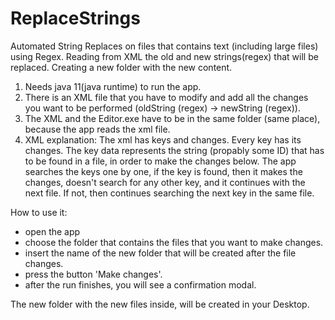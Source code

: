 # ReplaceStrings
Automated String Replaces on files that contains text (including large files) using Regex. Reading from XML the old and new strings(regex) that will be replaced. Creating a new folder with the new content.

1) Needs java 11(java runtime) to run the app.
2) There is an XML file that you have to modify and add all the changes you want to be performed (oldString (regex) -> newString (regex)).
3) The XML and the Editor.exe have to be in the same folder (same place), because the app reads the xml file.
4) XML explanation: 
The xml has keys and changes. Every key has its changes. 
The key data represents the string (propably some ID) that has to be found in a file,
in order to make the changes below. The app searches the keys one by one, if the key is found, then it makes the changes, doesn't search for any other key,
and it continues with the next file. If not, then continues searching the next key in the same file.


How to use it:
- open the app
- choose the folder that contains the files that you want to make changes.
- insert the name of the new folder that will be created after the file changes.
- press the button 'Make changes'.
- after the run finishes, you will see a confirmation modal.

The new folder with the new files inside, will be created in your Desktop.
